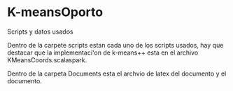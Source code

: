 # K-meansOporto
Scripts y datos usados

Dentro de la carpete scripts estan cada uno de los scripts usados, hay que destacar que la implementaci\'on de k-means++ esta en el archivo KMeansCoords.scalaspark.

Dentro de la carpeta Documents esta el archvio de latex del documento y el documento.

